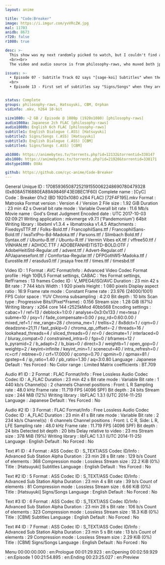```yaml
---
layout: anime

title: "Code:Breaker"
image: https://i.imgur.com/yvVRcZW.jpg
mal: 11703
anidb: 8673
r720: false
r1080: true

desc: >-
  This show was my next randomly picked to watch, but I couldn't find anything with amazing bloat like this release. So, I found the parts and put them together. Do note this was my first dual audio release and I put japanese as the default audio instead of english.
  <br><br>
  The video and audio source is from philosophy-raws, who muxed both jp and eng audio. Subtitles are from Hatsuyuki and CBM. CBM's are just a funi rip with slight styling. The OVAs video and audio is from philosophy-raws once again. The first OVA has Hatsuyuki subs, and the last two are Orphan subs. It's important to point out that the OVAs never got dubbed, so it's sub only.

issues: >-
  • Episode 07 - Subtitle Track 02 says "[sage-koi] Subtitles" when the are actually Signs/songs. They should also be labeled as Hatsuyuki.
  <br>
  • Episode 13 - First set of subtitles say "Signs/Songs" when they are actually the whole english subs


status: Complete
groups: philosophy-raws, Hatsuyuki, CBM, Orphan
vidinfo: .mkv, h264 10-bit

size1080: ~2 GB / Episode @ 1080p (1920x1080) [philosophy-raws]
audio1080a: Japanese 2ch FLAC [philosophy-raws]
audio1080b: English 6ch FLAC [philosophy-raws]
subtitle1: English Dialogue (.ASS) [Hatsuyuki]
subtitle2: Signs/Songs (.ASS) [Hatsuyuki]
subtitle3: English Dialogue (.ASS) [CBM]
subtitle4: Signs/Songs (.ASS) [CBM]

ab1080: https://animebytes.tv/torrents.php?id=12132&torrentid=338147
abs1080: https://animebytes.tv/torrents.php?id=21920&torrentid=338171
abstype1080: OVAs

github: https://github.com/cyc-anime/Code-Breaker
---
```

General
Unique ID                                : 170859365087252191550062248690780479328 (0x808A5116880EA89A9846F43E0BEC1F60)
Complete name                            : [CyC] Code：Breaker 01v2 (BD 1920x1080 x264 FLAC) [72F4F195].mkv
Format                                   : Matroska
Format version                           : Version 4 / Version 2
File size                                : 1.92 GiB
Duration                                 : 23 min 42 s
Overall bit rate mode                    : Variable
Overall bit rate                         : 11.6 Mb/s
Movie name                               : God's Great Judgment
Encoded date                             : UTC 2017-10-03 02:09:21
Writing application                      : mkvmerge v9.7.1 ('Pandemonium') 64bit
Writing library                          : libebml v1.3.4 + libmatroska v1.4.5
Attachments                              : FixedsysTTF.ttf / Folks-Bold.ttf / FrancophilSans.ttf / FrancophilSans-Bold.ttf / IwaTxtPro-Bd-Madoka.ttf / Parsons.ttf / Slimbach Bold.ttf / Syntax.otf / Ubuntu-B.ttf / Ubuntu-R.ttf / Vermin Vibes eX.ttf / vffree50.ttf / VINHAN.ttf / ADHOC.TTF / ADOBEFANHEITISTD-BOLD.OTF / AdobeHeitiStd-Regular.otf / advent.ttf / Advert-Regular.otf / APJapanesefont.ttf / Comfortaa-Regular.ttf / DFPGothW5-Madoka.ttf / Eurostile.ttf / erasdus0.ttf / jesaya free.ttf / times.ttf / timesbd.ttf

Video
ID                                       : 1
Format                                   : AVC
Format/Info                              : Advanced Video Codec
Format profile                           : High 10@L5
Format settings, CABAC                   : Yes
Format settings, RefFrames               : 13 frames
Codec ID                                 : V_MPEG4/ISO/AVC
Duration                                 : 23 min 42 s
Bit rate                                 : 7 744 kb/s
Width                                    : 1 920 pixels
Height                                   : 1 080 pixels
Display aspect ratio                     : 16:9
Frame rate mode                          : Constant
Frame rate                               : 23.976 (24000/1001) FPS
Color space                              : YUV
Chroma subsampling                       : 4:2:0
Bit depth                                : 10 bits
Scan type                                : Progressive
Bits/(Pixel*Frame)                       : 0.156
Stream size                              : 1.28 GiB (67%)
Writing library                          : x264 core 144 r2525kMod 40bb568
Encoding settings                        : cabac=1 / ref=13 / deblock=1:0:0 / analyse=0x3:0x133 / me=tesa / subme=10 / psy=1 / fade_compensate=0.00 / psy_rd=0.60:0.00 / mixed_ref=1 / me_range=28 / chroma_me=1 / trellis=2 / 8x8dct=1 / cqm=0 / deadzone=21,11 / fast_pskip=0 / chroma_qp_offset=-2 / threads=16 / lookahead_threads=4 / sliced_threads=0 / nr=0 / decimate=1 / interlaced=0 / bluray_compat=0 / constrained_intra=0 / fgo=0 / bframes=12 / b_pyramid=2 / b_adapt=2 / b_bias=0 / direct=3 / weightb=1 / open_gop=0 / weightp=2 / keyint=infinite / keyint_min=1 / scenecut=40 / intra_refresh=0 / rc=crf / mbtree=0 / crf=17.0000 / qcomp=0.70 / qpmin=0 / qpmax=81 / qpstep=4 / ip_ratio=1.40 / pb_ratio=1.30 / aq=3:0.80
Language                                 : Japanese
Default                                  : Yes
Forced                                   : No
Color range                              : Limited
Matrix coefficients                      : BT.709

Audio #1
ID                                       : 2
Format                                   : FLAC
Format/Info                              : Free Lossless Audio Codec
Codec ID                                 : A_FLAC
Duration                                 : 23 min 42 s
Bit rate mode                            : Variable
Bit rate                                 : 1 440 kb/s
Channel(s)                               : 2 channels
Channel positions                        : Front: L R
Sampling rate                            : 48.0 kHz
Frame rate                               : 11.719 FPS (4096 SPF)
Bit depth                                : 24 bits
Stream size                              : 244 MiB (12%)
Writing library                          : libFLAC 1.3.1 (UTC 2014-11-25)
Language                                 : Japanese
Default                                  : Yes
Forced                                   : No

Audio #2
ID                                       : 3
Format                                   : FLAC
Format/Info                              : Free Lossless Audio Codec
Codec ID                                 : A_FLAC
Duration                                 : 23 min 41 s
Bit rate mode                            : Variable
Bit rate                                 : 2 234 kb/s
Channel(s)                               : 6 channels
Channel positions                        : Front: L C R, Side: L R, LFE
Sampling rate                            : 48.0 kHz
Frame rate                               : 11.719 FPS (4096 SPF)
Bit depth                                : 24 bits
Detected bit depth                       : 20 bits
Delay relative to video                  : 23 ms
Stream size                              : 378 MiB (19%)
Writing library                          : libFLAC 1.3.1 (UTC 2014-11-25)
Language                                 : English
Default                                  : No
Forced                                   : No

Text #1
ID                                       : 4
Format                                   : ASS
Codec ID                                 : S_TEXT/ASS
Codec ID/Info                            : Advanced Sub Station Alpha
Duration                                 : 23 min 28 s
Bit rate                                 : 129 b/s
Count of elements                        : 368
Compression mode                         : Lossless
Stream size                              : 22.2 KiB (0%)
Title                                    : [Hatsuyuki] Subtitles
Language                                 : English
Default                                  : Yes
Forced                                   : No

Text #2
ID                                       : 5
Format                                   : ASS
Codec ID                                 : S_TEXT/ASS
Codec ID/Info                            : Advanced Sub Station Alpha
Duration                                 : 23 min 4 s
Bit rate                                 : 39 b/s
Count of elements                        : 81
Compression mode                         : Lossless
Stream size                              : 6.66 KiB (0%)
Title                                    : [Hatsuyuki] Signs/Songs
Language                                 : English
Default                                  : No
Forced                                   : No

Text #3
ID                                       : 6
Format                                   : ASS
Codec ID                                 : S_TEXT/ASS
Codec ID/Info                            : Advanced Sub Station Alpha
Duration                                 : 23 min 28 s
Bit rate                                 : 106 b/s
Count of elements                        : 323
Compression mode                         : Lossless
Stream size                              : 18.3 KiB (0%)
Title                                    : [CBM] Subtitles
Language                                 : English
Default                                  : No
Forced                                   : No

Text #4
ID                                       : 7
Format                                   : ASS
Codec ID                                 : S_TEXT/ASS
Codec ID/Info                            : Advanced Sub Station Alpha
Duration                                 : 23 min 5 s
Bit rate                                 : 13 b/s
Count of elements                        : 29
Compression mode                         : Lossless
Stream size                              : 2.29 KiB (0%)
Title                                    : [CBM] Signs/Songs
Language                                 : English
Default                                  : No
Forced                                   : No

Menu
00:00:00.000                             : en:Prologue
00:01:29.923                             : en:Opening
00:02:59.929                             : en:Episode 1
00:21:54.895                             : en:Ending
00:23:25.027                             : en:Preview